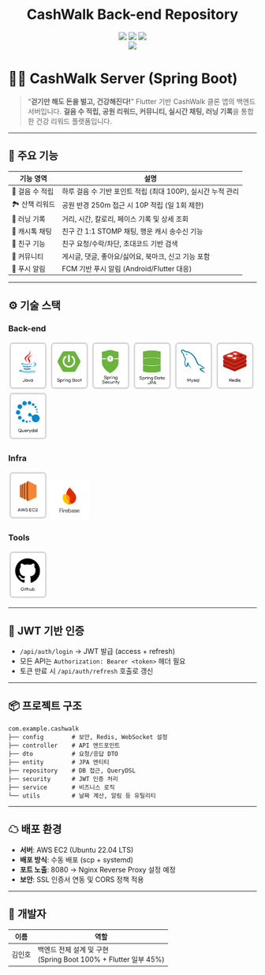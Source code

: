 <div align="center">

<!-- logo -->
# CashWalk Back-end Repository 

[<img src="https://img.shields.io/badge/-readme.md-important?style=flat&logo=google-chrome&logoColor=white" />]() [<img src="https://img.shields.io/badge/-tech blog-blue?style=flat&logo=google-chrome&logoColor=white" />]() [<img src="https://img.shields.io/badge/release-v1.0.0-yellow?style=flat&logo=google-chrome&logoColor=white" />]() <br/> [<img src="https://img.shields.io/badge/프로젝트 기간-2025.03~2025.06-green?style=flat&logo=&logoColor=white" />]()

</div>

# 🏃‍♂️ CashWalk Server (Spring Boot)

> “**걷기만 해도 돈을 벌고, 건강해진다!**”
> Flutter 기반 CashWalk 클론 앱의 백엔드 서버입니다.
> **걸음 수 적립, 공원 리워드, 커뮤니티, 실시간 채팅, 러닝 기록**을 통합한 건강 리워드 플랫폼입니다.

---

## 🚀 주요 기능

| 기능 영역      | 설명                                     |
| ---------- | -------------------------------------- |
| 👣 걸음 수 적립 | 하루 걸음 수 기반 포인트 적립 (최대 100P), 실시간 누적 관리 |
| 🏞 산책 리워드  | 공원 반경 250m 접근 시 10P 적립 (일 1회 제한)       |
| 🏃 러닝 기록   | 거리, 시간, 칼로리, 페이스 기록 및 상세 조회            |
| 💬 캐시톡 채팅  | 친구 간 1:1 STOMP 채팅, 행운 캐시 송수신 기능        |
| 👥 친구 기능   | 친구 요청/수락/차단, 초대코드 기반 검색                |
| 📝 커뮤니티    | 게시글, 댓글, 좋아요/싫어요, 북마크, 신고 기능 포함        |
| 🔔 푸시 알림   | FCM 기반 푸시 알림 (Android/Flutter 대응)      |

---

## ⚙️ 기술 스택
### Back-end

<div>
<img src="./skills/Java.png" width="80">
<img src="./skills/SpringBoot.png" width="80">
<img src="./skills/SpringSecurity.png" width="80">
<img src="./skills/SpringDataJPA.png" width="80">
<img src="./skills/Mysql.png" width="80">
<img src="./skills/Redis.png" width="80">
<img src="./skills/Qeurydsl.png" width="80">
</div>

### Infra

<div>
<img src="./skills/AWSEC2.png" width="80">
<img src="./skills/Firebase.png" width="80">
</div>

### Tools

<div>
<img src="./skills/Github.png" width="80">
</div>

---

## 🔐 JWT 기반 인증

* `/api/auth/login` → JWT 발급 (access + refresh)
* 모든 API는 `Authorization: Bearer <token>` 헤더 필요
* 토큰 만료 시 `/api/auth/refresh` 호출로 갱신

---

## 📦 프로젝트 구조

```
com.example.cashwalk
├── config        # 보안, Redis, WebSocket 설정
├── controller    # API 엔드포인트
├── dto           # 요청/응답 DTO
├── entity        # JPA 엔티티
├── repository    # DB 접근, QueryDSL
├── security      # JWT 인증 처리
├── service       # 비즈니스 로직
└── utils         # 날짜 계산, 알림 등 유틸리티
```

---

## ☁ 배포 환경

* **서버**: AWS EC2 (Ubuntu 22.04 LTS)
* **배포 방식**: 수동 배포 (scp + systemd)
* **포트 노출**: 8080 → Nginx Reverse Proxy 설정 예정
* **보안**: SSL 인증서 연동 및 CORS 정책 적용

---

## 👤 개발자

| 이름  | 역할                                                    |
| --- | ----------------------------------------------------- |
| 김인호 | 백엔드 전체 설계 및 구현<br>(Spring Boot 100% + Flutter 일부 45%) |
